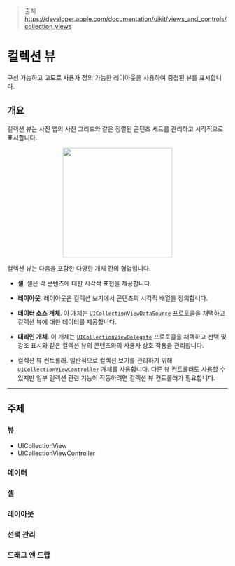 > 출처
> https://developer.apple.com/documentation/uikit/views_and_controls/collection_views

# 컬렉션 뷰
구성 가능하고 고도로 사용자 정의 가능한 레이아웃을 사용하여 중첩된 뷰를 표시합니다.

## 개요
컬렉션 뷰는 사진 앱의 사진 그리드와 같은 정렬된 콘텐츠 세트를 관리하고 시각적으로 표시합니다.

<div align="center">
<img src = https://docs-assets.developer.apple.com/published/4623993d5d/renderedDark2x-1627683112.png width="250" height="auto">
</div>

컬렉션 뷰는 다음을 포함한 다양한 개체 간의 협업입니다.

- **셀**. 셀은 각 콘텐츠에 대한 시각적 표현을 제공합니다.

- **레이아웃**. 레이아웃은 컬렉션 보기에서 콘텐츠의 시각적 배열을 정의합니다.

- **데이터 소스 개체**. 이 개체는 [`UICollectionViewDataSource`](https://developer.apple.com/documentation/uikit/uicollectionviewdatasource) 프로토콜을 채택하고 컬렉션 뷰에 대한 데이터를 제공합니다.

- **대리인 개체**. 이 개체는 [`UICollectionViewDelegate`](https://developer.apple.com/documentation/uikit/uicollectionviewdelegate) 프로토콜을 채택하고 선택 및 강조 표시와 같은 컬렉션 뷰의 콘텐츠와의 사용자 상호 작용을 관리합니다.

- 컬렉션 뷰 컨트롤러. 일반적으로 컬렉션 보기를 관리하기 위해 [`UICollectionViewController`](https://developer.apple.com/documentation/uikit/uicollectionviewcontroller) 개체를 사용합니다. 다른 뷰 컨트롤러도 사용할 수 있지만 일부 컬렉션 관련 기능이 작동하려면 컬렉션 뷰 컨트롤러가 필요합니다.

<hr class="overview">


## 주제

### 뷰
- UICollectionView
- UICollectionViewController
### 데이터

### 셀

### 레이아웃

### 선택 관리
### 드래그 앤 드랍

